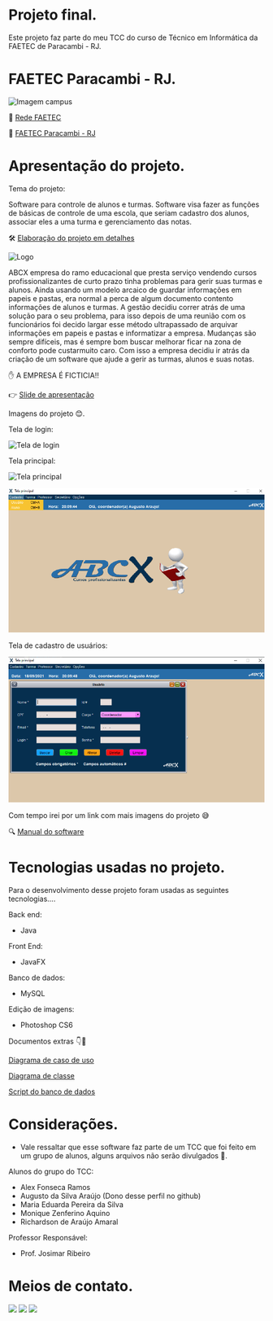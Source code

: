 # Projeto final.
Este projeto faz parte do meu TCC do curso de Técnico em Informática da FAETEC de Paracambi - RJ.

##
<div>
  
# FAETEC Paracambi - RJ.
  
![Imagem campus](http://www.faeterj-paracambi.com.br/bind/wp-content/uploads/2012/12/fabrica.jpg)
  
🏫 [Rede FAETEC](http://www.faetec.rj.gov.br "FAETEC")
  
📖 [FAETEC Paracambi - RJ](https://www.cetepparacambi.com.br "ETE FAETEC Paracambi - RJ")
  ##
 <div>
   
# Apresentação do projeto.
   
Tema do projeto:

Software para controle de alunos e turmas. Software visa fazer as funções de básicas de controle de uma 
escola, que seriam cadastro dos alunos, associar eles a uma turma e gerenciamento das notas.
   
🛠 [Elaboração do projeto em detalhes](https://docs.google.com/document/d/12fLJCMmt7Ih-9w09weUTtt3TxKMmtcQq/edit?usp=sharing&ouid=100937644386236832743&rtpof=true&sd=true "Drive")

 ![Logo](https://1.bp.blogspot.com/-KCAQQtq1ki8/YUUVHs-XSlI/AAAAAAAAAXI/Yn9r94deT98HanPueMgaXwpCkmnD6VHmQCLcBGAsYHQ/s636/C%25C3%25B3pia%2Bde%2BLogoAzul%2B%25281%2529.png)
   
 ABCX empresa do ramo educacional que presta serviço vendendo cursos profissionalizantes de curto
 prazo tinha problemas para gerir suas turmas e alunos. Ainda usando um modelo arcaico de guardar 
 informações em papeis e pastas, era normal a perca de algum documento contento informações de alunos 
 e turmas. A gestão decidiu correr atrás de uma solução para o seu problema, para isso depois de uma
 reunião com os funcionários foi decido largar esse método ultrapassado de arquivar informações em 
 papeis e pastas e informatizar a empresa. Mudanças são sempre difíceis, mas é sempre bom buscar
 melhorar ficar na zona de conforto pode custarmuito caro. Com isso a empresa decidiu ir atrás da
 criação de um software que ajude a gerir as turmas, alunos e suas notas.
   
   ✋ A EMPRESA É FICTICIA!!
 
 👉 [Slide de apresentação]( https://docs.google.com/presentation/d/1zmJpMChmEWjAc1XZooM4-IOcvdijuh8z/edit?usp=sharing&ouid=100937644386236832743&rtpof=true&sd=true)

   Imagens do projeto 😊.
   
   Tela de login:
   
  ![Tela de login](https://raw.githubusercontent.com/augustoaraujo13/imagens-e-arquivos-para-o-readne/main/Projeto%20final/Imagens/Tela%20Login.png)
   
   Tela principal:
   
  ![Tela principal](https://raw.githubusercontent.com/augustoaraujo13/imagens-e-arquivos-para-o-readne/main/Projeto%20final/Imagens/Tela%20principal.png)
   
   ![Tela principal](https://github.com/augustoaraujo13/imagens-e-arquivos-para-o-readme/blob/main/Projeto%20final/Imagens/Tela%20principal%202.png?raw=true)
   
   Tela de cadastro de usuários:
   
   ![Cadastro de usuários](https://github.com/augustoaraujo13/imagens-e-arquivos-para-o-readme/blob/main/Projeto%20final/Imagens/Cadatrso%20de%20usuarios.png?raw=true)
   
   
   Com tempo irei por um link com mais imagens do projeto 😅
   
   🔍 [Manual do software](https://docs.google.com/document/d/1UCF3H9jbJqto5a--BdAglfq5IYSEYLMG/edit?usp=sharing&ouid=100937644386236832743&rtpof=true&sd=true)
   
   ##
   
   # Tecnologias usadas no projeto.
   
   
   Para o desenvolvimento desse projeto foram usadas as seguintes tecnologias....
   
   Back end:
   - Java
   
   Front End:
   
   - JavaFX
   
   Banco de dados:
   
   - MySQL
   
   Edição de imagens:
   - Photoshop CS6
   
   Documentos extras 👇📄
   
   [Diagrama de caso de uso ](https://drive.google.com/file/d/12Y3qHHOgD_7okXOzvYAYefAwkwghhP4E/view?usp=sharing)
   
   [Diagrama de classe](https://drive.google.com/file/d/1O1dvae2uyIgbY9saf8Lg3BUWgDnLvHoY/view?usp=sharing)
   
   [Script do banco de dados](https://drive.google.com/file/d/135-OsFm1JEObYkf6OuVhFc2TXdmJrEtf/view?usp=sharing)
   
   ##
   # Considerações.
   
   - Vale ressaltar que esse software faz parte de um TCC que foi feito em um grupo de alunos, alguns arquivos não serão divulgados 🚫.
   
   Alunos do grupo do TCC:
   
   - Alex Fonseca Ramos
   - Augusto da Silva Araújo (Dono desse perfil no github)
   - Maria Eduarda Pereira da Silva
   - Monique Zenferino Aquino
   - Richardson de Araújo Amaral
   
   Professor Responsável:
   
   - Prof. Josimar Ribeiro
   
##
   
  # Meios de contato.
  
  <div>
  <a href="https://www.linkedin.com/in/augustoaraujo13/" target="_blank"><img src="https://img.shields.io/badge/LinkedIn-0077B5?style=for-the-badge&logo=linkedin&logoColor=white" target="_blank"></a> <img src="https://img.shields.io/badge/Gmail-D14836?style=for-the-badge&logo=gmail&logoColor=white" target="_blank"></a> <a href="https://pt.stackoverflow.com/users/258077/augusto-araujo" target="_blank"><img src="https://aleen42.github.io/badges/src/stackoverflow.svg" target="_blank"></a>  
    <a href="augustoaraujofoto@gmail.com" target="_blank">
  </div>
   
   
##
